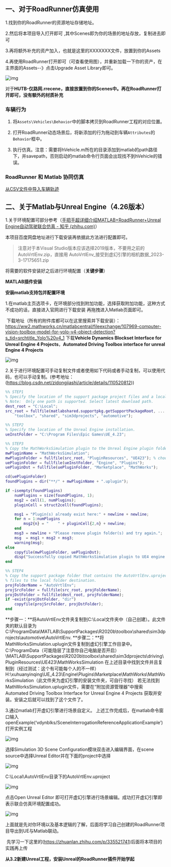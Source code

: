 ## 一、对于RoadRunner仿真使用

1.找到你的RoadRunner的资源地址存储地址。



2.然后将本项目导入打开即可 ,其中Scenes即为你的场景的地址存放，复制进去即可



3.再将额外补充的资产加入，也就是这里的XXXXXXX文件，放置到你的Assets



4.再使用RoadRunner打开即可（可查看使用图），并重新加载一下你的资产，在主界面的Assets--》点击Upgrade Asset Library即可。



![img](https://github.com/champion123456/driving/blob/master/roadrunner/images/road.png)

对于**HUTB-仅路网.rrecene，直接放置到你的Scenes中。再在RoadRunner打开即可，没有额外的材质补充**



### 车辆行为
1. 将`Assets\Vehicles\Behavior`中的脚本拷贝到RoadRunner工程的对应位置。

2. 打开RoadRunner动态场景后，将新添加的行为拖动到车辆`Attributes`的`Behavior`框中。

3. 执行仿真。注意：需要将hVehicle.m所在的目录添加到matlab的path路径下，并savepath，否则启动的matlab命令行页面会出现找不到hVehicle的错误。


### RoadRunner 和 Matlab 协同仿真

[从CSV文件中导入车辆轨迹](https://ww2.mathworks.cn/help/releases/R2022b/roadrunner-scenario/ug/import-trajectories-from-csv-files.html) 


## 二、关于Matlab与Unreal Engine（4.26版本）

1.关于环境配置可部分参考（[手把手超详细介绍MATLAB+RoadRunner+Unreal Engine自动驾驶联合仿真 - 知乎 (zhihu.com)](https://zhuanlan.zhihu.com/p/335521741)）

  本项目百度网盘地址进行下载安装再依据此方法进行配置即可。

> 注意对于本Visual Studio版本应该选择2019版本，不要用之前的AutoVrtlEnv.zip，直接用 AutoVrtlEnv_接受到虚幻引擎的相机数据_2023-3-17175651.zip

将需要的软件安装好之后进行环境配置（**关键步骤**）

**MATLAB插件安装**

**安装matlab支持包并配置环境**

1.在matlab主页选项卡，在环境部分找到附加功能，选择获取附加功能，这种方式不成功的话，直接进入官网进行下载安装 再拖拽进入Matlab页面即可。

​	下载地址（所有的附件库都可以在这里搜索并下载安装）：https://ww2.mathworks.cn/matlabcentral/fileexchange/107969-computer-vision-toolbox-model-for-yolo-v4-object-detection?s_tid=srchtitle_Yolo%20v4_1 下载**Vehicle Dynamics Blockset Interface for Unreal Engine 4 Projects**，**Automated Driving Toolbox interface for unreal Engine 4 Projects**

![img](https://github.com/champion123456/driving/blob/master/roadrunner/images/matlab1.png)



2.关于进行环境配置可手动复制文件或者使用如下代码或者手动复制，可以使用代码，也可以手动复制。(参考地址：(https://blog.csdn.net/zidongjiashi/article/details/110520812))

```matlab
%% STEP1
% Specify the location of the support package project files and a local folder destination
% Note:  Only one path is supported. Select latest download path.
dest_root = "C:\Local";
src_root = fullfile(matlabshared.supportpkg.getSupportPackageRoot, ...
    "toolbox", "shared", "sim3dprojects", "automotive");

%% STEP2
% Specify the location of the Unreal Engine installation.
ueInstFolder = "C:\Program Files\Epic Games\UE_4.23";

%% STEP3
% Copy the MathWorksSimulation plugin to the Unreal Engine plugin folder.
mwPluginName = "MathWorksSimulation";
mwPluginFolder = fullfile(src_root, "PluginResources", "UE423"); % choose UE version
uePluginFolder = fullfile(ueInstFolder, "Engine", "Plugins");
uePluginDst = fullfile(uePluginFolder, "Marketplace", "MathWorks");

cd(uePluginFolder)
foundPlugins = dir("**/" + mwPluginName + ".uplugin");

if ~isempty(foundPlugins)
    numPlugins = size(foundPlugins, 1);
    msg2 = cell(1, numPlugins);
    pluginCell = struct2cell(foundPlugins);

    msg1 = "Plugin(s) already exist here:" + newline + newline;
    for n = 1:numPlugins
        msg2{n} = "    " + pluginCell{2,n} + newline;
    end
    msg3 = newline + "Please remove plugin folder(s) and try again.";
    msg  = msg1 + msg2 + msg3;
    warning(msg);
else
    copyfile(mwPluginFolder, uePluginDst);
    disp("Successfully copied MathWorksSimulation plugin to UE4 engine plugins!")
end

%% STEP4
% Copy the support package folder that contains the AutoVrtlEnv.uproject
% files to the local folder destination.
projFolderName = "AutoVrtlEnv";
projSrcFolder = fullfile(src_root, projFolderName);
projDstFolder = fullfile(dest_root, projFolderName);
if ~exist(projDstFolder, "dir")
    copyfile(projSrcFolder, projDstFolder);
end

```

**步骤一：**将AutoVrtlEnv文件夹复制到C:\Local文件夹中（自己创建）。此文件夹的默认目录为C:\ProgramData\MATLAB\SupportPackages\R2020b\toolbox\shared\sim3dprojects\automotive\AutoVrtlEnv.
**步骤二：**将MathWorksSimulation.uplugin文件复制到虚幻引擎工作目录中。C:\ProgramData（可能隐层了注意你自己电脑是否开启）\MATLAB\SupportPackages\R2020b\toolbox\shared\sim3dprojects\driving\PluginResources\UE423\MathWorksSimulation
在上述目录中找到文件并且复制到（经过测试：这个有可能每个人的不一样）
H:\xuhuanyinqing\UE_4.23\Engine\Plugins\Marketplace\MathWorks\MathWorksSimulation（此文件夹为虚幻引擎的安装文件夹，可自行寻找）
若无法找到MathWorksSimulation.uplugin文件，需要在“附加资源管理器”中搜索Automated Driving Toolbox Interface for Unreal Engine 4 Projects 获取并安装。安装之后就可以找到了这个文件了。



3.通过matlab打开虚幻引擎进行场景自定义。
上述工作完成后，在matlab命令窗口输入openExample(‘vdynblks/SceneInterrogationReferenceApplicationExample’)打开实例工程

![img](https://github.com/champion123456/driving/blob/master/roadrunner/images/matlab2.png)

选择Simulation 3D Scene Configuration模块双击进入编辑界面，在scene source中选择Unreal Editor并在下面的project中选择

![img](https://github.com/champion123456/driving/blob/master/roadrunner/images/matlab3.png)

C:\Local\AutoVrtlEnv目录下的AutoVrtlEnv.uproject

![img](https://github.com/champion123456/driving/blob/master/roadrunner/images/matlab4.png)

点击Open Unreal Editor 即可打开虚幻引擎进行场景编辑。成功打开虚幻引擎即表示联合仿真环境配置成功。

![img](https://github.com/champion123456/driving/blob/master/roadrunner/images/matlab5.png)



上面就是先对你环境以及基本逻辑的了解，后面将学习自己创建的RoadRunner项目导出到UE与Matlab联动。

​			先学习一下这里的(https://zhuanlan.zhihu.com/p/335521741)后面将本项目的实践再上传

**从3.2新建Unreal工程，安装Unreal的RoadRunner插件开始学起**

